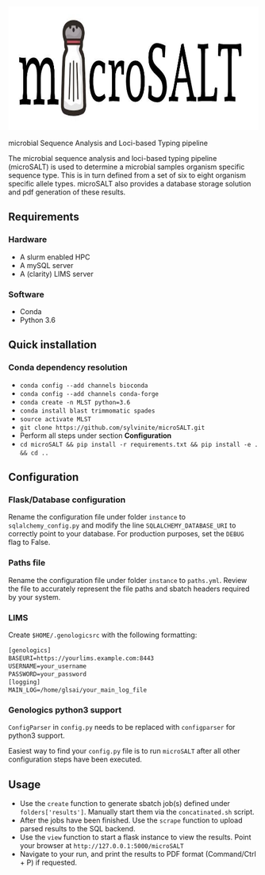<p align="center">
  <a href="https://github.com/sylvinite/microSALT">
    <img width="1000" height="250" src="artwork/microsalt.jpg"/>
  </a>
</p>

microbial Sequence Analysis and Loci-based Typing pipeline

The microbial sequence analysis and loci-based typing pipeline (microSALT) is used to determine a microbial samples organism specific sequence type. This is in turn defined from a set of six to eight organism specific allele types. microSALT also provides a database storage solution and pdf generation of these results.

## Requirements
### Hardware
* A slurm enabled HPC
* A mySQL server
* A (clarity) LIMS server

### Software
* Conda
* Python 3.6

## Quick installation
### Conda dependency resolution
* `conda config --add channels bioconda`
* `conda config --add channels conda-forge`
* `conda create -n MLST python=3.6`
* `conda install blast trimmomatic spades`
* `source activate MLST`
* `git clone https://github.com/sylvinite/microSALT.git`
* Perform all steps under section  __Configuration__
* `cd microSALT && pip install -r requirements.txt && pip install -e . && cd ..`

## Configuration
### Flask/Database configuration
Rename the configuration file under folder `instance` to `sqlalchemy_config.py` and modify the line `SQLALCHEMY_DATABASE_URI` to correctly point to your database. For production purposes, set the `DEBUG` flag to False.

### Paths file
Rename the configuration file under folder `instance` to `paths.yml`. Review the file to accurately represent the file paths and sbatch headers required by your system.

### LIMS
Create `$HOME/.genologicsrc` with the following formatting:
```
[genologics]
BASEURI=https://yourlims.example.com:8443
USERNAME=your_username
PASSWORD=your_password
[logging]
MAIN_LOG=/home/glsai/your_main_log_file
```

### Genologics python3 support
`ConfigParser` in `config.py` needs to be replaced with `configparser` for python3 support.

Easiest way to find your `config.py` file is to run `microSALT` after all other configuration steps have been executed.

## Usage
* Use the `create` function to generate sbatch job(s) defined under `folders['results']`. Manually start them via the `concatinated.sh` script.
* After the jobs have been finished. Use the `scrape` function to upload parsed results to the SQL backend.
* Use the `view` function to start a flask instance to view the results. Point your browser at `http://127.0.0.1:5000/microSALT`
* Navigate to your run, and print the results to PDF format (Command/Ctrl + P) if requested.
